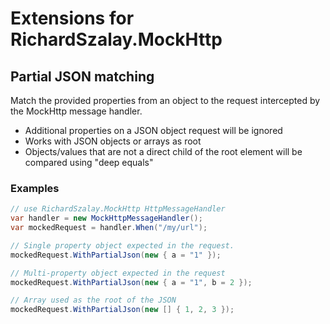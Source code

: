 # Extensions for RichardSzalay.MockHttp

## Partial JSON matching

Match the provided properties from an object to the request intercepted by the MockHttp message handler.

* Additional properties on a JSON object request will be ignored
* Works with JSON objects or arrays as root
* Objects/values that are not a direct child of the root element will be compared using "deep equals"

### Examples
```csharp
// use RichardSzalay.MockHttp HttpMessageHandler
var handler = new MockHttpMessageHandler();
var mockedRequest = handler.When("/my/url");

// Single property object expected in the request.
mockedRequest.WithPartialJson(new { a = "1" });

// Multi-property object expected in the request
mockedRequest.WithPartialJson(new { a = "1", b = 2 });

// Array used as the root of the JSON
mockedRequest.WithPartialJson(new [] { 1, 2, 3 });
```
